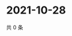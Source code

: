 # 2021-10-28

共 0 条

<!-- BEGIN WEIBO -->
<!-- 最后更新时间 Thu Oct 28 2021 09:55:37 GMT+0800 (China Standard Time) -->

<!-- END WEIBO -->
